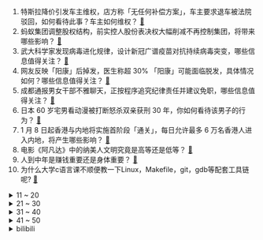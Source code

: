 1. 特斯拉降价引发车主维权，店方称「无任何补偿方案」，车主要求退车被法院驳回，如何看待此事？车主如何维权？ [:link:](https://www.zhihu.com/question/577342823)
2. 蚂蚁集团调整股权结构，前实控人股份表决权大幅削减不再控制集团，将带来哪些影响？ [:link:](https://www.zhihu.com/question/577292213)
3. 武大科学家发现病毒进化规律，设计新冠广谱疫苗对抗持续病毒突变，哪些信息值得关注？ [:link:](https://www.zhihu.com/question/577303685)
4. 网友反映「阳康」后掉发，医生称超 30% 「阳康」可能面临脱发，具体情况如何？哪些信息值得关注？ [:link:](https://www.zhihu.com/question/577326205)
5. 成都通报男女干部不雅聊天，正按程序追究纪律责任并建议免职，哪些信息值得关注？ [:link:](https://www.zhihu.com/question/577330983)
6. 日本 60 岁宅男看动漫被打断怒杀双亲获刑 30 年，你如何看待该男子的行为？ [:link:](https://www.zhihu.com/question/577290110)
7. 1 月 8 日起香港与内地将实施首阶段「通关」，每日允许最多 6 万名香港人进入内地，将产生哪些影响？ [:link:](https://www.zhihu.com/question/576929407)
8. 电影《阿凡达》中的纳美人文明究竟是高等还是低等？ [:link:](https://www.zhihu.com/question/26947345)
9. 人到中年是赚钱重要还是身体重要？ [:link:](https://www.zhihu.com/question/572537528)
10. 为什么大学c语言课不顺便教一下Linux，Makefile，git，gdb等配套工具链呢? [:link:](https://www.zhihu.com/question/576758408)
<details>
<summary>11 ~ 20</summary>

11. 法国总统马克龙表示将向乌克兰提供轻型坦克，此举有何目的？ [:link:](https://www.zhihu.com/question/576881483)
12. 「不快乐的韩国人」不愿生育，韩国正面临「人口之殇」，韩国目前人口状况如何？为何会出现这一现象？ [:link:](https://www.zhihu.com/question/577092466)
13. 梅德韦杰夫表示听到乌军不愿休战，俄军「长舒一口气」，俄军提出休战的战略意图是什么？哪些信息值得关注？ [:link:](https://www.zhihu.com/question/577286552)
14. 张文宏强调迅速发起社区医生主导的「战役」，只吊抗生素是无效治疗方案，还有哪些信息值得关注？ [:link:](https://www.zhihu.com/question/577110657)
15. 新娘被要求坐 5 小时脚不能沾地，拍摄者称「可以磨一磨新娘性子」，如何看待？哪些不良婚俗应该被取消？ [:link:](https://www.zhihu.com/question/577093120)
16. 如何评价外星人x16重量达到2.72kg？ [:link:](https://www.zhihu.com/question/576936030)
17. 俞敏洪给自己 2022 年打 8 分，称没有欠员工一分钱工资，如何看待新东方过去一年的转型？ [:link:](https://www.zhihu.com/question/576660160)
18. 李彦宏称「百度内部腐败问题吓死人」，「腾讯的那些问题，百度也都有」，如何看待互联网公司存在的问题？ [:link:](https://www.zhihu.com/question/577121002)
19. 专家建议不要生吃可生食鸡蛋，「营养吸收率不及熟蛋且有健康风险」，可生食鸡蛋真有风险吗？怎样吃才健康？ [:link:](https://www.zhihu.com/question/577297849)
20. 太平洋多国要求「如果日本认为排放核污水的行为是安全的，就把核污水倒在东京」，还有哪些信息值得关注？ [:link:](https://www.zhihu.com/question/577135453)
</details>
<details>
<summary>21 ~ 30</summary>

21. 俄国防部称摧毁多个「海马斯」系统，超二百名乌士兵和雇佣兵被打死，目前当地情况如何？ [:link:](https://www.zhihu.com/question/576638099)
22. 建行被指盗开个人养老金账户，劳务派遣公司称系用工单位输错信息，律师称银行在程序上存纰漏，如何看待此事？ [:link:](https://www.zhihu.com/question/577317930)
23. 哈里王子称阿富汗服役时士兵们「经常不分青红皂白地开火，杀人就像下棋『吃棋子』」，如何评价？ [:link:](https://www.zhihu.com/question/577142090)
24. 如何评价国产动画《三体》第一季第六集？ [:link:](https://www.zhihu.com/question/572962145)
25. 国考行测在两个小时真正做完的是一种什么体验？ [:link:](https://www.zhihu.com/question/26952044)
26. 原神的策划，真的还不如玩家们精明吗？ [:link:](https://www.zhihu.com/question/437748899)
27. 你打算在游戏《原神》3.4版本中抽取什么角色？ [:link:](https://www.zhihu.com/question/572829432)
28. 财政部「重申坚持中央不救助原则」，建立市场化、法治化的债务违约处置机制，如何看待此事发展？ [:link:](https://www.zhihu.com/question/577121526)
29. 经过 15 轮投票，共和党众议员凯文·麦卡锡当选美国第 118 届国会众议长，哪些信息值得关注？ [:link:](https://www.zhihu.com/question/577284972)
30. 《英雄联盟》LCK 赛区宣布 Ban 掉海外选手超级账号，此举将会造成哪些影响？ [:link:](https://www.zhihu.com/question/577129158)
</details>
<details>
<summary>31 ~ 40</summary>

31. 怎样才能变成强大的人？ [:link:](https://www.zhihu.com/question/535061033)
32. 刘亦菲主演的首部都市剧《去有风的地方》首播收视率峰值达 0.6%，这一数据表现如何？你追剧了吗？ [:link:](https://www.zhihu.com/question/576650450)
33. 拼音真的能覆盖所有汉字吗? [:link:](https://www.zhihu.com/question/576471799)
34. C和C++有什么区别? [:link:](https://www.zhihu.com/question/565364868)
35. 2023 国考笔试时要注意哪些事项？ [:link:](https://www.zhihu.com/question/564323576)
36. 对韩剧《黑暗荣耀 第二季》你有哪些期待？你觉得女主复仇能成功吗？ [:link:](https://www.zhihu.com/question/576479570)
37. 你们捡来的猫现在是什么样子？ [:link:](https://www.zhihu.com/question/294979407)
38. 注重培养孩子的艺术兴趣对孩子的未来发展有什么积极影响？ [:link:](https://www.zhihu.com/question/525765043)
39. 如何评价《一人之下》605（647）话？ [:link:](https://www.zhihu.com/question/576980036)
40. 如何评价《时光音乐会 2》第五期？ [:link:](https://www.zhihu.com/question/577145347)
</details>
<details>
<summary>41 ~ 50</summary>

41. 在量化交易公司做因子研究进入瓶颈，找不到新因子怎么办？ [:link:](https://www.zhihu.com/question/529940339)
42. 有哪些自用或者送礼都值得购买的幸福感小家电？ [:link:](https://www.zhihu.com/question/572339835)
43. 点球大战是第一个罚的重要，还是第五个罚的更重要？ [:link:](https://www.zhihu.com/question/402265764)
44. A 股三大股指震荡创业板涨近 1%，如何看待 2023 年 1 月 6 日股市？ [:link:](https://www.zhihu.com/question/577105655)
45. 第十版新冠诊疗方案要求「强化新冠与基础疾病共治理念」，这释放了哪些信号？ [:link:](https://www.zhihu.com/question/577137290)
46. 《红楼梦》抄检大观园各方反应强烈，为什么林黛玉噤声？ [:link:](https://www.zhihu.com/question/565250849)
47. 父亲为保新鲜度将石榴埋沙里 4 个月等儿子假期归家，如何看待此做法？哪一瞬间让你觉得父母很爱你？ [:link:](https://www.zhihu.com/question/577095131)
48. 22-23 赛季 NBA 湖人轻取老鹰迎来 4 连胜，詹姆斯复出 25+7+10，如何评价这场比赛？ [:link:](https://www.zhihu.com/question/577294412)
49. 《自然》最新论文称「发现与发明的突破性都随时间流逝而下降」，如何看待这一研究？科学技术的发展停滞了吗？ [:link:](https://www.zhihu.com/question/576918248)
50. 《滕王阁序》被誉为千古第一赋，引经据典，辞藻华丽，你相信王勃是即兴作文吗？ [:link:](https://www.zhihu.com/question/512500689)
</details><details>
<summary>bilibili</summary>

1. 《原神》3.4版本PV：「磬弦奏华夜」 [:link:](//www.bilibili.com/video/BV1fR4y127PT)
2. 《未定事件簿》「故城黎明的回响」活动PV：天地盟誓，人间为谁春 [:link:](//www.bilibili.com/video/BV1Z24y1Y7zP)
3. 不同类型的人被骂时的反应 [:link:](//www.bilibili.com/video/BV1D14y1g7ZJ)
4. 如果地球有变，怎么带着全人类跑路？ [:link:](//www.bilibili.com/video/BV1A3411S7ai)
5. 阅片无数但是最后一期【阅片无数Ⅱ 71】 [:link:](//www.bilibili.com/video/BV1d44y197xi)
6. 《没想到我也有给阿b颁奖的一天》 [:link:](//www.bilibili.com/video/BV1cd4y1E7m6)
7. 天王老子来了也得加钱 [:link:](//www.bilibili.com/video/BV1jD4y1V7fL)
8. 张主任：青铜局里怎么混进来个王者 [:link:](//www.bilibili.com/video/BV1CK41127rV)
9. 翻盘！竟然是谁都想不到的结果！！！ [:link:](//www.bilibili.com/video/BV1NG4y1j78a)
10. 这是一个没头没脑的陷阱！ [:link:](//www.bilibili.com/video/BV1n14y1g7Mi)
<details>
<summary>11 ~ 20</summary>

11. 什么是“科技与狠活”，你真的了解它的含义吗？ [:link:](//www.bilibili.com/video/BV1j3411S7Nt)
12. 第一次在兄弟面前展示才艺 [:link:](//www.bilibili.com/video/BV1ND4y1L7rS)
13. 枪战、卧底、濒死…这是“小说”都编不出来的真实边境禁毒故事 [:link:](//www.bilibili.com/video/BV1TG4y1L7F9)
14. 【真人火影】耗时480小时！超燃还原死门凯！ [:link:](//www.bilibili.com/video/BV1re4y1V769)
15. 春晚小品预测：《治 脑 病》 [:link:](//www.bilibili.com/video/BV1J24y1e73u)
16. 不能为毒枭洗白！ [:link:](//www.bilibili.com/video/BV11W4y157zU)
17. 喜欢只是一时的，双标却是一世的。 [:link:](//www.bilibili.com/video/BV1wP411F7nG)
18. 22岁的夏天，我攒够了钱，决定出国 [:link:](//www.bilibili.com/video/BV1rA411f7Bo)
19. “赐我，回到2019的那个盛夏” [:link:](//www.bilibili.com/video/BV1CG4y1m7cf)
20. 跟我签订契约，成为乡村教师吧！ [:link:](//www.bilibili.com/video/BV16Y411m7at)
</details>
<details>
<summary>21 ~ 30</summary>

21. 亲身体验《体罚神器》，皮开肉绽真不是开玩笑 [:link:](//www.bilibili.com/video/BV15D4y1L7tf)
22. 世界上最差的up主和她消失的整整345天 [:link:](//www.bilibili.com/video/BV1uG4y1L7dN)
23. 哔哩哔哩年度大冤种 做了两年视频没赚一分钱 [:link:](//www.bilibili.com/video/BV1bd4y1E7V6)
24. 米哈游那群疯子 [:link:](//www.bilibili.com/video/BV1xe4y137kT)
25. 【散人】国产悬疑恐怖 纸嫁衣团队新作《黑暗笔录》（完结共5P） [:link:](//www.bilibili.com/video/BV1T84y1e796)
26. 《玩 糖 大 师》 [:link:](//www.bilibili.com/video/BV1gg41147Sn)
27. 松鼠：空投掉脸上了 [:link:](//www.bilibili.com/video/BV1c44y1R77f)
28. 羌羌羌羌羌羌羌族小煞 ！ [:link:](//www.bilibili.com/video/BV1aY411m7z2)
29. 我，周树人，努力活成一个人，并向人间喊了一声“别跪着了！” [:link:](//www.bilibili.com/video/BV1W14y1G741)
30. 论：如何把鸡汤，贴在蛋糕上。。。 [:link:](//www.bilibili.com/video/BV1qg411x7Aw)
</details>
<details>
<summary>31 ~ 40</summary>

31. 棋手战鹰（x）骑手战鹰（√） [:link:](//www.bilibili.com/video/BV1G3411S7By)
32. 【花小烙】我们发烧的时候身体里都发生了什么？ [:link:](//www.bilibili.com/video/BV1QP4y1e7kY)
33. 【时代少年团】三时有声微电影拍摄花絮 [:link:](//www.bilibili.com/video/BV1tW4y157Rp)
34. 这一定就是原片吧9 [:link:](//www.bilibili.com/video/BV1c3411Q7XH)
35. 【自制动画】《你就是...下一个？》太太太 帅 啦！！！！！！！！！！！！！ [:link:](//www.bilibili.com/video/BV1Rg411x73n)
36. 这是一道难度堪比泡面的拌面！那么它的味道究竟如何？ [:link:](//www.bilibili.com/video/BV1YD4y1V72A)
37. 离谱到家了02 ！两社恐去3个UP主家零元购! [:link:](//www.bilibili.com/video/BV1uY41117fz)
38. 【原神/愚人众】⚡是我等不惧磨损，亦不畏天罚加身⚡ [:link:](//www.bilibili.com/video/BV1Z8411E74y)
39. 本来挺喜欢天线宝宝的... [:link:](//www.bilibili.com/video/BV1M8411K7K6)
40. 【种门圣经】种门全门派介绍 请选择你的英雄 [:link:](//www.bilibili.com/video/BV1eR4y1m7Vz)
</details>
<details>
<summary>41 ~ 50</summary>

41. 你们再这么搞，这可能是最后一期粉丝开箱了 [:link:](//www.bilibili.com/video/BV15G4y1y7q7)
42. 没来过这家店的都是学渣吧？我童年里全世界最好吃的店！ [:link:](//www.bilibili.com/video/BV1iW4y1G7Sx)
43. 耗时6个月，我画出了大家期待的石之海结局！（没有刀子！） [:link:](//www.bilibili.com/video/BV1cG4y1L7do)
44. 冬季骑行东北吉林，没地方住睡在雪地上，网友表示拍完赶紧回宾馆我很无奈 [:link:](//www.bilibili.com/video/BV1eM411a7Ap)
45. 一眼就能看出唱功和假唱？用软件来分析一下跨年演唱会的歌手们！ [:link:](//www.bilibili.com/video/BV123411m77L)
46. 中国56民族服装，气势不能输 [:link:](//www.bilibili.com/video/BV1cA411D7Pu)
47. 暴力通关！挑战1W元通关造梦无双#1 [:link:](//www.bilibili.com/video/BV1xW4y157kz)
48. 这么难做的鸡，怪不得差点失传！ [:link:](//www.bilibili.com/video/BV1sK411y7nW)
49. 家人们出大事了！ [:link:](//www.bilibili.com/video/BV1724y1i7XR)
50. 一口气看完猪猪侠之变身小英雄，全程无尿点！ [:link:](//www.bilibili.com/video/BV1Ad4y1E7Vv)
</details>
<details>
<summary>51 ~ 60</summary>

51. 从五年级到高四，六分钟看完近十年的绘画成长史 [:link:](//www.bilibili.com/video/BV1ER4y1m7Yr)
52. 女人快乐三要素：手里有钱钱，肚里有墨墨，怀里有弟弟，至于哥哥嘛…… [:link:](//www.bilibili.com/video/BV1p3411S75T)
53. 大家不要误会啊，我没有🐑，我只是单纯想睡两天！ [:link:](//www.bilibili.com/video/BV1YG4y1L7Ao)
54. 别慌，妈妈会出手【国际尬聊】 [:link:](//www.bilibili.com/video/BV1j3411S7Yh)
55. 大白熊单挑狼群，1v11大胜归来 [:link:](//www.bilibili.com/video/BV19g411s7vx)
56. 《原神》角色演示-「伐难：净水之力」 [:link:](//www.bilibili.com/video/BV1PG4y1j7Cb)
57. 认罪文学！？！臣一罪：遇你，臣二罪：识你，臣三罪..... [:link:](//www.bilibili.com/video/BV1N3411S7C3)
58. 上海.春和面馆  厨子探店¥100？ [:link:](//www.bilibili.com/video/BV1hP4y1e7Hh)
59. 探秘卡塔尔土豪烤全羊！请15位UP卡塔尔吃饭，要花多少钱？ [:link:](//www.bilibili.com/video/BV1M84y1e7vk)
60. 2000元的西餐让我吃蚂蚁！用的全是国产食材？真值得还是薅顾客？ [:link:](//www.bilibili.com/video/BV1yg411x7oe)
</details>
<details>
<summary>61 ~ 70</summary>

61. 【水果猎人】偏方治新冠× 直接躺板板√ [:link:](//www.bilibili.com/video/BV1Kg411478P)
62. 【全站最硬核】《中国奇谭》第二话《鹅鹅鹅》深度解析&神秘彩蛋 [:link:](//www.bilibili.com/video/BV1Rg411x7gk)
63. 开局氪3w6！这期肝爆了！从金框开始的阴阳师！ [:link:](//www.bilibili.com/video/BV1hW4y157Mr)
64. 啊？ [:link:](//www.bilibili.com/video/BV1aK411271d)
65. 足球场解救 [:link:](//www.bilibili.com/video/BV1cG4y127Dg)
66. 为了避雨，误入地下城！ [:link:](//www.bilibili.com/video/BV1n84y1e7SP)
67. 「1854-2023」“坠落是杀不死福尔摩斯的。” [:link:](//www.bilibili.com/video/BV1214y1G7vq)
68. 【提瓦特乐感测试】谁是谁的主题曲？你猜对了几个？😉🏅 [:link:](//www.bilibili.com/video/BV1PR4y1m7uz)
69. 花了上百小时，我们终于找到了废土真正的秘密！〖游戏不止〗 [:link:](//www.bilibili.com/video/BV19K411y7ou)
70. 可能你做梦也没有想到，2022年竟然连一首热门歌曲也没有 [:link:](//www.bilibili.com/video/BV18K41127YW)
</details>
<details>
<summary>71 ~ 80</summary>

71. 禁止套娃！ [:link:](//www.bilibili.com/video/BV1g14y137nr)
72. 被偶像拥抱是什么体验？？ [:link:](//www.bilibili.com/video/BV1pg411s7Vo)
73. 每天一遍，孤独再见！！！ [:link:](//www.bilibili.com/video/BV1Wv4y1q741)
74. 聊聊我的游戏史，那段让我白白花了200万人民币，却又格外珍惜的回忆 [:link:](//www.bilibili.com/video/BV16g411W7HQ)
75. 历时一个月的努力，大蛋终于被我收入囊中 [:link:](//www.bilibili.com/video/BV1ER4y1S7P6)
76. 新概念“差劲” [:link:](//www.bilibili.com/video/BV11G4y117pS)
77. 人均600的日料自助！血拼2小时，吃到打烊！ [:link:](//www.bilibili.com/video/BV1ER4y1m712)
78. 《什么是双向奔赴的爱情力量》 [:link:](//www.bilibili.com/video/BV1XW4y157sH)
79. 玩明白的死门凯能有多恐怖？ [:link:](//www.bilibili.com/video/BV1bK41127CB)
80. 冬 の 坤 [:link:](//www.bilibili.com/video/BV1Lv4y1q7NF)
</details>
<details>
<summary>81 ~ 90</summary>

81. （碳基生物交流篇）上大电音寺，听朋克佛祖打碟，功德加满！ [:link:](//www.bilibili.com/video/BV11W4y157X3)
82. 柯南，利用磁带和国际象棋制造密室！ [:link:](//www.bilibili.com/video/BV1AD4y1L7BH)
83. ⚡鹰 语 九 段⚡ [:link:](//www.bilibili.com/video/BV1rv4y1i74K)
84. “猫鼠大战”中竟然有这么多惊天细节彩蛋！最喜欢的一集！ [:link:](//www.bilibili.com/video/BV1pP4y1e7uh)
85. 隋卞一探| 听说在老上海不管发生什么事，来这都能解决？！上海和平饭店味道到底怎么样？ [:link:](//www.bilibili.com/video/BV1i3411S7FM)
86. 拥有弱化的力量，反杀是必然的！ [:link:](//www.bilibili.com/video/BV17Y41117kY)
87. 当你在畸变长时间不打怪......... [:link:](//www.bilibili.com/video/BV1pW4y1G7rZ)
88. 【含梗过多】✨阳✨光✨开✨朗✨大✨男✨孩✨儿✨ [:link:](//www.bilibili.com/video/BV1tA411f7jY)
89. 如果姜云升的《浪漫主义》是这几位歌手的歌 [:link:](//www.bilibili.com/video/BV1E3411S7LM)
90. 大胆预测一下今年春晚！ [:link:](//www.bilibili.com/video/BV1yG4y117jt)
</details>
<details>
<summary>91 ~ 100</summary>

91. 0-200w凭什么？一个普通女孩来B站的两年半 恶评？学业？焦虑？…… [:link:](//www.bilibili.com/video/BV1424y1i7HF)
92. 四岁女童被拐卖了6万 被解救时已离家千里！ [:link:](//www.bilibili.com/video/BV1mg411x7AG)
93. 琥珀里面有长颈鹿正常吗？ [:link:](//www.bilibili.com/video/BV1N3411S7t3)
94. 离谱！让女友体验24小时怀孕…再挺着大肚子出现在家里？丈母娘懵了！ [:link:](//www.bilibili.com/video/BV1UG4y117Md)
95. 等了三年，男朋友终于变成帅哥了！！！ [:link:](//www.bilibili.com/video/BV1BR4y1m715)
96. 【原神整活】“仙鸡真是武艺过人！”“那是自然…放肆！” [:link:](//www.bilibili.com/video/BV1Q44y197xc)
97. （当时我就震惊了）：拿命换来的完美吉翁号完工的那一刻 我想写进家里的族谱 机甲之城 完工番！ [:link:](//www.bilibili.com/video/BV1DA411f7th)
98. 脉动学园 ❤ 承认吧，你已经心动了！say so❤活力甜妹来啦~ [:link:](//www.bilibili.com/video/BV1W24y1i7RR)
99. 谁能拒绝来一首水着芭芭拉呢？💙 [:link:](//www.bilibili.com/video/BV1yR4y1m7cd)
100. “这个视频只能看一眼” [:link:](//www.bilibili.com/video/BV198411N7LG)
</details></details>
